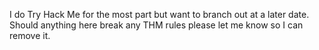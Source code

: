 I do Try Hack Me for the most part but want to branch out at a later date.
Should anything here break any THM rules please let me know so I can remove it.  